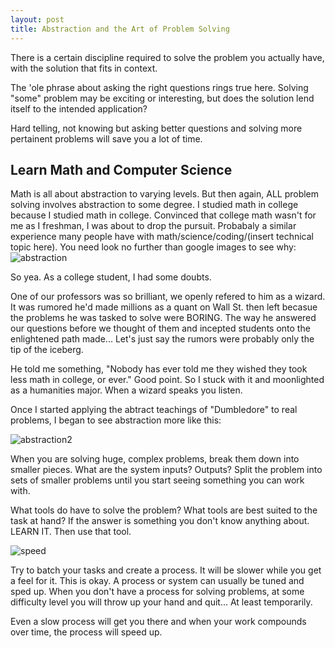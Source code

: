 ```yaml
---
layout: post
title: Abstraction and the Art of Problem Solving
---
```


There is a certain discipline required to solve the problem you actually have, with the solution that fits in context.

The 'ole phrase about asking the right questions rings true here. Solving "some" problem may be exciting or interesting, but does the solution lend itself to the intended application?

Hard telling, not knowing but asking better questions and solving more pertainent problems will save you a lot of time.

Learn Math and Computer Science
---------------

Math is all about abstraction to varying levels. But then again, ALL problem solving involves abstraction to some degree. I studied math in college because I studied math in college. Convinced that college math wasn't for me as I freshman, I was about to drop the pursuit. Probabaly a similar experience many people have with math/science/coding/(insert technical topic here). You need look no further than google images to see why:
![abstraction](http://www.ais.uni-bonn.de/images/Neural_Abstraction_Pyramid.png)

So yea. As a college student, I had some doubts.

One of our professors was so brilliant, we openly refered to him as a wizard. It was rumored he'd made millions as a quant on Wall St. then left becasue the problems he was tasked to solve were BORING. The way he answered our questions before we thought of them and incepted students onto the enlightened path made... Let's just say the rumors were probably only the tip of the iceberg.

He told me something, "Nobody has ever told me they wished they took less math in college, or ever." Good point. So I stuck with it and moonlighted as a humanities major. When a wizard speaks you listen.

 Once I started applying the abtract teachings of "Dumbledore" to real problems, I began to see abstraction more like this:
 
 ![abstraction2](http://1.bp.blogspot.com/_-npANwAIWWE/TAgGTeahBbI/AAAAAAAAAPE/g87KbdAwqyg/s1600/fractal-8215.jpg)
 
 When you are solving huge, complex problems, break them down into smaller pieces. What are the system inputs? Outputs? Split the problem into sets of smaller problems until you start seeing something you can work with. 
 
 What tools do have to solve the problem? What tools are best suited to the task at hand? If the answer is something you don't know anything about. LEARN IT. Then use that tool.
 
 ![speed](http://pentahoadmin.files.wordpress.com/2011/03/fast_track1.jpg)
 
 Try to batch your tasks and create a process. It will be slower while you get a feel for it. This is okay. A process or system can usually be tuned and sped up. When you don't have a process for solving problems, at some difficulty level you will throw up your hand and quit... At least temporarily.
 
 Even a slow process will get you there and when your work compounds over time, the process will speed up.
